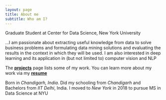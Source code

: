 ```yaml
---
layout: page
title: About me
subtitle: Who am I?
---
```


<i class="fa fa-institution"></i> Graduate Student at Center for Data Science, New York University


<i class="fa fa-code"></i> ...I am passionate about extracting useful knowledge from data to solve business problems and formulating data mining solutions and evaluating the results in the context in which they will be used. I am also interested in deep learning and its application in (but not limited to) computer vision and NLP


<i class="fa fa-file-pdf-o"></i> The **[projects]()** page lists some of my work. You can learn more about my work via my **[resume]()**


<i class="fa fa-globe"></i> Born in *Chandigarh, India*. Did my schooling from *Chandigarh* and Bachelors from *IIT Delhi*, India. I moved to *New York* in 2018 to pursue MS in Data Science at NYU

